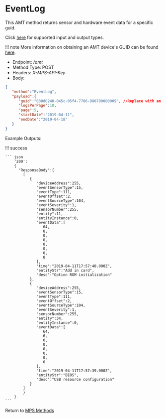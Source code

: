 # EventLog

This AMT method returns sensor and hardware event data for a specific guid.

Click [here](types.md) for supported input and output types.

!!! note
	More information on obtaining an AMT device's GUID can be found [here](../../Topics/guids.md).

* Endpoint: */amt*
* Method Type: POST
* Headers: *X-MPS-API-Key*
* Body:

``` json
{  
   "method":"EventLog",
   "payload":{  
      "guid":"038d0240-045c-05f4-7706-980700080009", //Replace with an AMT Device's GUID
      "logsPerPage":10,
      "page":5,
      "startDate":"2019-04-11",
      "endDate":"2019-04-18"
   }
}	
```

Example Outputs:

!!! success

	``` json
	    '200':
	    {
	      "ResponseBody":{
			[  
			   {  
				  "deviceAddress":255,
				  "eventSensorType":15,
				  "eventType":111,
				  "eventOffset":2,
				  "eventSourceType":104,
				  "eventSeverity":1,
				  "sensorNumber":255,
				  "entity":11,
				  "entityInstance":0,
				  "eventData":[  
					 64,
					 8,
					 0,
					 0,
					 0,
					 0,
					 0,
					 0
				  ],
				  "time":"2019-04-11T17:57:40.000Z",
				  "entityStr":"Add in card",
				  "desc":"Option ROM initialization"
			   },
			   {  
				  "deviceAddress":255,
				  "eventSensorType":15,
				  "eventType":111,
				  "eventOffset":2,
				  "eventSourceType":104,
				  "eventSeverity":1,
				  "sensorNumber":255,
				  "entity":34,
				  "entityInstance":0,
				  "eventData":[  
					 64,
					 6,
					 0,
					 0,
					 0,
					 0,
					 0,
					 0
				  ],
				  "time":"2019-04-11T17:57:39.000Z",
				  "entityStr":"BIOS",
				  "desc":"USB resource configuration"
			   }
			]	
		    }
		}
	```

Return to [MPS Methods](../indexMPS.md)